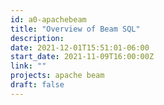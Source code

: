 ```yaml
---
id: a0-apachebeam
title: "Overview of Beam SQL"
description: 
date: 2021-12-01T15:51:01-06:00
start_date: 2021-11-09T16:00:00Z
link: "" 
projects: apache beam
draft: false
---
```





